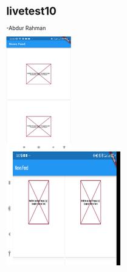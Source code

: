 # livetest10

-Abdur Rahman

<img src="https://github.com/abdurrahmanador/livetest10/blob/master/Screenshot_2023-07-17-23-36-59-459_com.example.livetest10.jpg" height=300 width=170>
<br>
<img src="https://github.com/abdurrahmanador/livetest10/blob/master/Screenshot_2023-07-17-23-37-05-496_com.example.livetest10.jpg" height=300 width=300>
